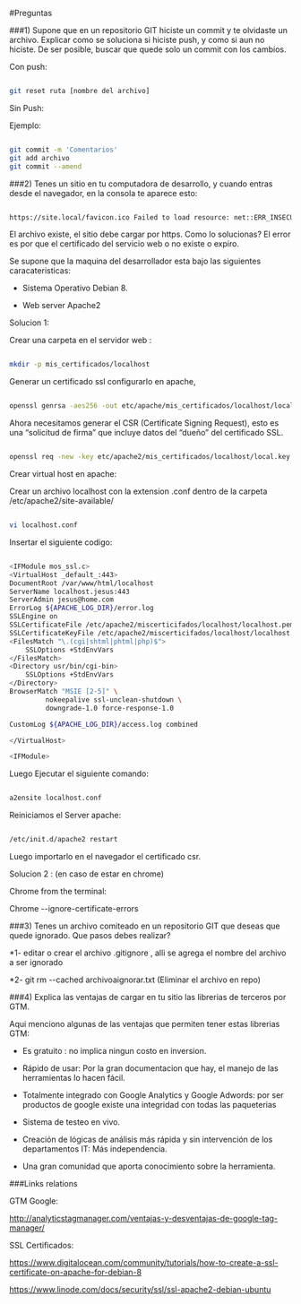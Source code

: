 #Preguntas

###1) Supone que en un repositorio GIT hiciste un commit y te olvidaste un archivo. Explicar como se soluciona si hiciste push, y como si aun no hiciste. De ser posible, buscar que quede solo un commit con los cambios.


Con push: 


```bash

git reset ruta [nombre del archivo]


```

Sin Push: 

Ejemplo:  

```bash

git commit -m 'Comentarios'
git add archivo
git commit --amend

```



###2) Tenes un sitio en tu computadora de desarrollo, y cuando entras desde el navegador, en la consola te aparece esto:

```bash

https://site.local/favicon.ico Failed to load resource: net::ERR_INSECURE_RESPONSE

```
El archivo existe, el sitio debe cargar por https. Como lo solucionas? El error es por que el certificado del servicio web o no existe o expiro.

Se supone que la maquina del desarrollador esta bajo las siguientes caracateristicas:

- Sistema Operativo Debian 8.

- Web server Apache2 



Solucion 1:

Crear una carpeta en el servidor web :

```bash

mkdir -p mis_certificados/localhost

```

Generar un certificado ssl configurarlo en apache,

```bash

openssl genrsa -aes256 -out etc/apache/mis_certificados/localhost/local.key 2048

```

Ahora necesitamos generar el CSR (Certificate Signing Request), esto es una “solicitud de firma” que incluye datos del “dueño” del certificado SSL.


```bash

openssl req -new -key etc/apache2/mis_certificados/localhost/local.key -config rutadeconfiguracion/openssl/openssl.cnf -out etc/apache2/mis_certificados/localhost/local.csr

```


Crear virtual host en apache: 

Crear un archivo localhost con la extension .conf dentro de la carpeta /etc/apache2/site-available/

```bash

vi localhost.conf

```

Insertar el siguiente codigo: 

```bash

<IFModule mos_ssl.c>
<VirtualHost _default_:443>
DocumentRoot /var/www/html/localhost
ServerName localhost.jesus:443
ServerAdmin jesus@home.com
ErrorLog ${APACHE_LOG_DIR}/error.log
SSLEngine on
SSLCertificateFile /etc/apache2/miscerticifados/localhost/localhost.pem
SSLCertificateKeyFile /etc/apache2/miscerticifados/localhost/localhost.key
<FilesMatch "\.(cgi|shtml|phtml|php)$">
    SSLOptions +StdEnvVars
</FilesMatch>
<Directory usr/bin/cgi-bin>
    SSLOptions +StdEnvVars
</Directory>
BrowserMatch "MSIE [2-5]" \
         nokeepalive ssl-unclean-shutdown \
         downgrade-1.0 force-response-1.0

CustomLog ${APACHE_LOG_DIR}/access.log combined

</VirtualHost>

<IFModule>

```

Luego Ejecutar el siguiente comando:


```bash

a2ensite localhost.conf 

```

Reiniciamos el Server apache:

```bash

/etc/init.d/apache2 restart

```

Luego importarlo en el navegador el certificado csr.



Solucion 2 : (en caso de estar en chrome)

Chrome from the terminal: 

Chrome --ignore-certificate-errors


###3) Tenes un archivo comiteado en un repositorio GIT que deseas que quede ignorado. Que pasos debes realizar?

*1- editar o crear el archivo .gitignore , alli se agrega el nombre del archivo a ser ignorado

*2- git rm --cached archivoaignorar.txt (Eliminar el archivo en repo)


###4) Explica las ventajas de cargar en tu sitio las librerias de terceros por GTM.

Aqui menciono algunas de las ventajas que permiten tener estas librerias GTM:


*	Es gratuito : no implica ningun costo en inversion.


*	Rápido de usar: Por la gran documentacion que hay, el manejo de las herramientas lo hacen  fácil.


*	Totalmente integrado con Google Analytics y Google Adwords: por ser productos de google existe una integridad con todas las paqueterias


*	Sistema de testeo en vivo.


*	Creación de lógicas de análisis más rápida y sin intervención de los departamentos IT: Más independencia. 


*	Una gran comunidad que aporta conocimiento sobre la herramienta.



###Links relations

GTM Google:

http://analyticstagmanager.com/ventajas-y-desventajas-de-google-tag-manager/

SSL Certificados:

https://www.digitalocean.com/community/tutorials/how-to-create-a-ssl-certificate-on-apache-for-debian-8

https://www.linode.com/docs/security/ssl/ssl-apache2-debian-ubuntu

